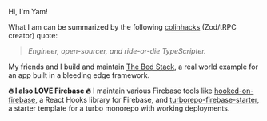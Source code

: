 Hi, I'm Yam!

What I am can be summarized by the following [colinhacks](https://github.com/colinhacks) (Zod/tRPC creator) quote:

> *Engineer, open-sourcer, and ride-or-die TypeScripter.*

My friends and I build and maintain [The Bed Stack](https://agnyz.github.io/the-bed-stack/), a real world example for an app built in a bleeding edge framework. 

**🔥 I also LOVE Firebase 🔥**
I maintain various Firebase tools like [hooked-on-firebase](https://github.com/yamcodes/hooked-on-firebase), a React Hooks library for Firebase, and [turborepo-firebase-starter](https://github.com/yamcodes/turborepo-firebase-starter), a starter template for a turbo monorepo with working deployments.
